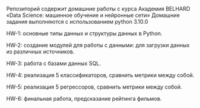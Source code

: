 Репозиторий содержит домашние работы с курса Академия BELHARD «Data Science: машинное обучение и нейронные сети»
Домашние задания выполняются с использованием python 3.10.0

HW-1: основные типы данных и структуры данных в Python.

HW-2: создание модулей для работы с данными: для загрузки данных из различных источников.

HW-3: работа с базами данных SQL.

HW-4: реализация 5 классификаторов, сравнить метрики между собой.

HW-5: реализация 5 регрессоров, сравнить метрики между собой.

HW-6: финальная работа, предсказание рейтинга фильмов.










